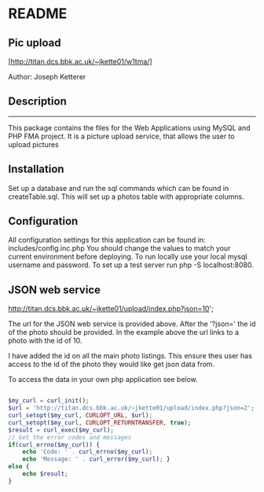 # README

## Pic upload
[http://titan.dcs.bbk.ac.uk/~jkette01/w1tma/]

Author: Joseph Ketterer

## Description
-----------
This package contains the files for the Web Applications using MySQL and PHP FMA project. It is a picture upload
service, that allows the user to upload pictures 

## Installation

Set up a database and run the sql commands which can be found in createTable.sql. This will set up a photos
table with appropriate columns. 

## Configuration

All configuration settings for this application can be found in: includes/config.inc.php
You should change the values to match your current environment before deploying. To run locally use your
local mysql username and password. To set up a  test server run php -S localhost:8080. 


## JSON web service

http://titan.dcs.bbk.ac.uk/~jkette01/upload/index.php?json=10'; 

The url for the JSON web service is provided above. After the '?json=' the id of the photo should be provided. In
the example above the url links to a photo with the id of 10.

I have added the id on all the main photo listings. This ensure thes user has access to the id 
of the photo they would like get json data from. 

To access the data in your own php application see below.

```php

$my_curl = curl_init();
$url = 'http://titan.dcs.bbk.ac.uk/~jkette01/upload/index.php?json=2'; 
curl_setopt($my_curl, CURLOPT_URL, $url); 
curl_setopt($my_curl, CURLOPT_RETURNTRANSFER, true); 
$result = curl_exec($my_curl);
// Get the error codes and messages 
if(curl_errno($my_curl)) {
    echo 'Code: ' . curl_errno($my_curl);
    echo 'Message: ' . curl_error($my_curl); } 
else {
    echo $result;
}


```

